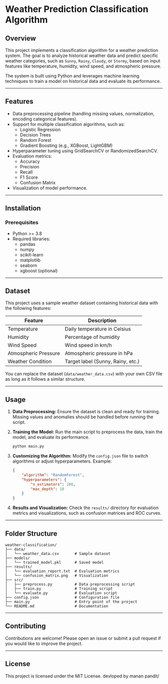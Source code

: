 # Weather Prediction Classification Algorithm

## Overview
This project implements a classification algorithm for a weather prediction system. The goal is to analyze historical weather data and predict specific weather categories, such as `Sunny`, `Rainy`, `Cloudy`, or `Stormy`, based on input features like temperature, humidity, wind speed, and atmospheric pressure.

The system is built using Python and leverages machine learning techniques to train a model on historical data and evaluate its performance.

---

## Features
- Data preprocessing pipeline (handling missing values, normalization, encoding categorical features).
- Support for multiple classification algorithms, such as:
  - Logistic Regression
  - Decision Trees
  - Random Forest
  - Gradient Boosting (e.g., XGBoost, LightGBM)
- Hyperparameter tuning using GridSearchCV or RandomizedSearchCV.
- Evaluation metrics:
  - Accuracy
  - Precision
  - Recall
  - F1 Score
  - Confusion Matrix
- Visualization of model performance.

---

## Installation
### Prerequisites
- Python >= 3.8
- Required libraries:
  - pandas
  - numpy
  - scikit-learn
  - matplotlib
  - seaborn
  - xgboost (optional)

---

## Dataset
This project uses a sample weather dataset containing historical data with the following features:

| Feature           | Description                    |
|-------------------|--------------------------------|
| Temperature       | Daily temperature in Celsius  |
| Humidity          | Percentage of humidity        |
| Wind Speed        | Wind speed in km/h            |
| Atmospheric Pressure | Atmospheric pressure in hPa |
| Weather Condition | Target label (Sunny, Rainy, etc.) |

You can replace the dataset (`data/weather_data.csv`) with your own CSV file as long as it follows a similar structure.

---

## Usage
1. **Data Preprocessing:**
   Ensure the dataset is clean and ready for training. Missing values and anomalies should be handled before running the script.

2. **Training the Model:**
   Run the main script to preprocess the data, train the model, and evaluate its performance.
   ```bash
   python main.py
   ```

3. **Customizing the Algorithm:**
   Modify the `config.json` file to switch algorithms or adjust hyperparameters. Example:
   ```json
   {
       "algorithm": "RandomForest",
       "hyperparameters": {
           "n_estimators": 100,
           "max_depth": 10
       }
   }
   ```

4. **Results and Visualization:**
   Check the `results/` directory for evaluation metrics and visualizations, such as confusion matrices and ROC curves.

---

## Folder Structure
```
weather-classification/
├── data/
│   └── weather_data.csv       # Sample dataset
├── models/
│   └── trained_model.pkl      # Saved model
├── results/
│   └── evaluation_report.txt  # Evaluation metrics
│   └── confusion_matrix.png   # Visualization
├── src/
│   ├── preprocess.py          # Data preprocessing script
│   ├── train.py               # Training script
│   └── evaluate.py            # Evaluation script
├── config.json                # Configuration file
├── main.py                    # Entry point of the project
└── README.md                  # Documentation
```

---

## Contributing
Contributions are welcome! Please open an issue or submit a pull request if you would like to improve the project.

---

## License
This project is licensed under the MIT License. 
devloped by manan pandit/


<!---
Iammanan07/Iammanan07 is a ✨ special ✨ repository because its `README.md` (this file) appears on your GitHub profile.
You can click the Preview link to take a look at your changes.
--->
